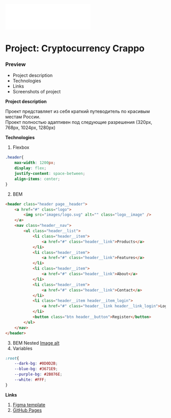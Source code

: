 ![Image alt](https://github.com/flaain/cryptocurrency-crappo/raw/master/images/logo.svg) 
# Project: Cryptocurrency Crappo

### Preview
* Project description
* Technologies
* Links
* Screenshots of project

**Project description**

Проект представляет из себя краткий путеводитель по красивым местам России.<br>
Проект полностью адаптивен под следующие разрешения (320px, 768px, 1024px, 1280px)

**Technologies**

1. Flexbox
```css
.header{
    max-width: 1200px;
    display: flex;
    justify-content: space-between;
    align-items: center;
}
```
2. BEM
```html
<header class="header page__header">
    <a href="#" class="logo">
        <img src="images/logo.svg" alt="" class="logo__image" />
    </a>
    <nav class="header__nav">
        <ul class="header__list">
            <li class="header__item">
                <a href="#" class="header__link">Products</a>
            </li>
            <li class="header__item">
                <a href="#" class="header__link">Features</a>
            </li>
            <li class="header__item">
                <a href="#" class="header__link">About</a>
            </li>
            <li class="header__item">
                <a href="#" class="header__link">Contact</a>
            </li>
            <li class="header__item header__item_login">
                <a href="#" class="header__link header__link_login">Login</a>
            </li>
            <button class="btn header__button">Register</button>
        </ul>
    </nav>
</header>
```
3. BEM Nested
[Image alt](https://github.com/Flaain/cryptocurrency-crappo/blob/master/images/bem-nested-screenshot.png) 
4. Variables
```css
:root{
    --dark-bg: #0D0D2B;
    --blue-bg: #3671E9;
    --purple-bg: #2B076E;
    --white: #FFF;
}
```
**Links**

1. [Figma template](https://www.figma.com/file/5S2WSbEFL6awjVWJ0NWL8Q/Sprint-3_-Russia-_-desktop-mobile?node-id=28503%3A0)
2. [GitHub Pages](https://flaain.github.io/russian-travel/)
